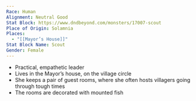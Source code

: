 ```yaml
---
Race: Human
Alignment: Neutral Good
Stat Block: https://www.dndbeyond.com/monsters/17007-scout
Place of Origin: Solamnia
Places:
  - "[[Mayor’s House]]"
Stat Block Name: Scout
Gender: Female
---
```

- Practical, empathetic leader
- Lives in the Mayor’s house, on the village circle
- She keeps a pair of guest rooms, where she often hosts villagers going through tough times
- The rooms are decorated with mounted fish